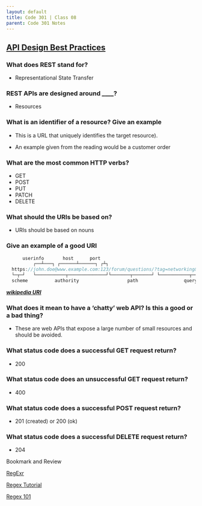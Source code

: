 ```yaml
---
layout: default
title: Code 301 | Class 08
parent: Code 301 Notes
---
```


## [API Design Best Practices](https://docs.microsoft.com/en-us/azure/architecture/best-practices/api-design)

### What does REST stand for?

* Representational State Transfer

### REST APIs are designed around  ____?

* Resources

### What is an identifier of a resource? Give an example

* This is a URL that uniquely identifies the target resource).

* An example given from the reading would be a customer order

### What are the most common HTTP verbs?

* GET
* POST
* PUT
* PATCH
* DELETE

### What should the URIs be based on?

* URIs should be based on nouns

### Give an example of a good URI

```ts
      userinfo       host      port
          ┌──┴───┐ ┌──────┴──────┐ ┌┴┐
  https://john.doe@www.example.com:123/forum/questions/?tag=networking&order=newest#top
  └─┬─┘   └───────────┬──────────────┘└───────┬───────┘ └───────────┬─────────────┘ └┬┘
  scheme          authority                  path                 query           fragment
```

 ***[wikipedia URI](https://en.wikipedia.org/wiki/Uniform_Resource_Identifier#Syntax)***

### What does it mean to have a ‘chatty’ web API? Is this a good or a bad thing?

* These are web APIs that expose a large number of small resources and should be avoided.

### What status code does a successful GET request return?

* 200

### What status code does an unsuccessful GET request return?

* 400

### What status code does a successful POST request return?

* 201 (created) or 200 (ok)

### What status code does a successful DELETE request return?

* 204

Bookmark and Review

[RegExr](https://regexr.com/)

[Regex Tutorial](https://medium.com/factory-mind/regex-tutorial-a-simple-cheatsheet-by-examples-649dc1c3f285)

[Regex 101](https://regex101.com/)
